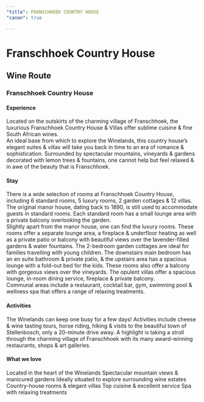 ```yaml
---
"title": FRANSCHHOEK COUNTRY HOUSE
"canon": true

---
```


# Franschhoek Country House
## Wine Route
### Franschhoek Country House

#### Experience
Located on the outskirts of the charming village of Franschhoek, the luxurious Franschhoek Country House &amp; Villas offer sublime cuisine &amp; fine South African wines.  
An ideal base from which to explore the Winelands, this country house’s elegant suites &amp; villas will take you back in time to an era of romance &amp; sophistication.
Surrounded by spectacular mountains, vineyards &amp; gardens decorated with lemon trees &amp; fountains, one cannot help but feel relaxed &amp; in awe of the beauty that is Franschhoek.

#### Stay
There is a wide selection of rooms at Franschhoek Country House, including 6 standard rooms, 5 luxury rooms, 2 garden cottages &amp; 12 villas.  
The original manor house, dating back to 1890, is still used to accommodate guests in standard rooms.  Each standard room has a small lounge area with a private balcony overlooking the garden.  
Slightly apart from the manor house, one can find the luxury rooms.  These rooms offer a separate lounge area, a fireplace &amp; underfloor heating as well as a private patio or balcony with beautiful views over the lavender-filled gardens &amp; water fountains. 
The 2-bedroom garden cottages are ideal for families travelling with young children.  The downstairs main bedroom has an en suite bathroom &amp; private patio, &amp; the upstairs area has a spacious lounge with a fold-out bed for the kids.  These rooms also offer a balcony with gorgeous views over the vineyards.
The opulent villas offer a spacious lounge, in-room dining service, fireplace &amp; private balcony.  
Communal areas include a restaurant, cocktail bar, gym, swimming pool &amp; wellness spa that offers a range of relaxing treatments.

#### Activities
The Winelands can keep one busy for a few days! 
Activities include cheese &amp; wine tasting tours, horse riding, hiking &amp; visits to the beautiful town of Stellenbosch, only a 20-minute drive away.  A highlight is taking a stroll through the charming village of Franschhoek with its many award-winning restaurants, shops &amp; art galleries.


#### What we love
Located in the heart of the Winelands
Spectacular mountain views &amp; manicured gardens
Ideally situated to explore surrounding wine estates
Country-house rooms &amp; elegant villas
Top cuisine &amp; excellent service
Spa with relaxing treatments